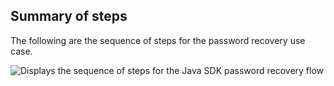 ## Summary of steps

The following are the sequence of steps for the password recovery use case.

<div class="common-image-format">

![Displays the sequence of steps for the Java SDK password recovery flow](/img/oie-embedded-sdk/oie-embedded-sdk-use-case-pwd-recovery-java.png)

</div>
